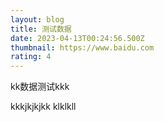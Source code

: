 ```yaml
---
layout: blog
title: 测试数据
date: 2023-04-13T00:24:56.500Z
thumbnail: https://www.baidu.com
rating: 4
---
```

kk数据测试﻿kkk




k﻿kkjkjkjkk
k﻿lklkll